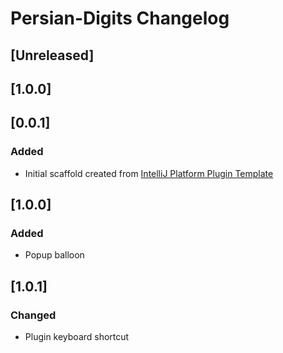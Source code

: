 <!-- Keep a Changelog guide -> https://keepachangelog.com -->

# Persian-Digits Changelog

## [Unreleased]
## [1.0.0]
## [0.0.1]
### Added
- Initial scaffold created from [IntelliJ Platform Plugin Template](https://github.com/JetBrains/intellij-platform-plugin-template)
## [1.0.0]
### Added
- Popup balloon
## [1.0.1]
### Changed
- Plugin keyboard shortcut